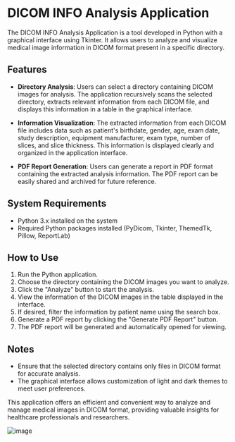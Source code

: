 # DICOM INFO Analysis Application

The DICOM INFO Analysis Application is a tool developed in Python with a graphical interface using Tkinter. It allows users to analyze and visualize medical image information in DICOM format present in a specific directory.

## Features

- **Directory Analysis**: Users can select a directory containing DICOM images for analysis. The application recursively scans the selected directory, extracts relevant information from each DICOM file, and displays this information in a table in the graphical interface.

- **Information Visualization**: The extracted information from each DICOM file includes data such as patient's birthdate, gender, age, exam date, study description, equipment manufacturer, exam type, number of slices, and slice thickness. This information is displayed clearly and organized in the application interface.

- **PDF Report Generation**: Users can generate a report in PDF format containing the extracted analysis information. The PDF report can be easily shared and archived for future reference.

## System Requirements

- Python 3.x installed on the system
- Required Python packages installed (PyDicom, Tkinter, ThemedTk, Pillow, ReportLab)

## How to Use

1. Run the Python application.
2. Choose the directory containing the DICOM images you want to analyze.
3. Click the "Analyze" button to start the analysis.
4. View the information of the DICOM images in the table displayed in the interface.
5. If desired, filter the information by patient name using the search box.
6. Generate a PDF report by clicking the "Generate PDF Report" button.
7. The PDF report will be generated and automatically opened for viewing.

## Notes

- Ensure that the selected directory contains only files in DICOM format for accurate analysis.
- The graphical interface allows customization of light and dark themes to meet user preferences.

This application offers an efficient and convenient way to analyze and manage medical images in DICOM format, providing valuable insights for healthcare professionals and researchers.

![image](https://github.com/gustavomata/dicom_info-main/assets/47390349/951a0379-c671-4b4d-bca4-f846c4b21e41)

